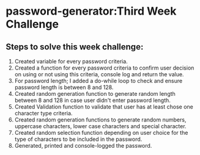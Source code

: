 # password-generator:Third Week Challenge

## Steps to solve this week challenge:
 1. Created variable for every password criteria. 
 2. Created a function for every password criteria to confirm user decision on using or not using this criteria, console log and return the value.
 3. For password length; I added a do-while loop to check and ensure password length is between 8 and 128.
 4. Created random generation function to generate random length between 8 and 128 in case user didn't enter password length.
 5. Created Validation function to validate that user has at least chose one character type criteria.
 6. Created  random generation functions to generate random numbers, uppercase characters, lower case characters and special character.
 7. Created random selection function depending on user choice for the type of characters to be included in the password.
 8. Generated, printed and console-logged the password.
